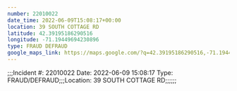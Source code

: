 ```yaml
---
number: 22010022
date_time: 2022-06-09T15:08:17+00:00
location: 39 SOUTH COTTAGE RD
latitude: 42.39195186290516
longitude: -71.19449694230896
type: FRAUD DEFRAUD
google_maps_link: https://maps.google.com/?q=42.39195186290516,-71.19449694230896
---
```


;;;Incident #: 22010022  Date: 2022-06-09 15:08:17   Type: FRAUD/DEFRAUD;;;Location: 39 SOUTH COTTAGE RD;;;;;;

